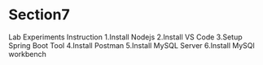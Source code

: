 # Section7
Lab Experiments
Instruction
1.Install Nodejs
2.Install VS Code
3.Setup Spring Boot Tool
4.Install Postman
5.Install MySQL Server
6.Install MySQl workbench
